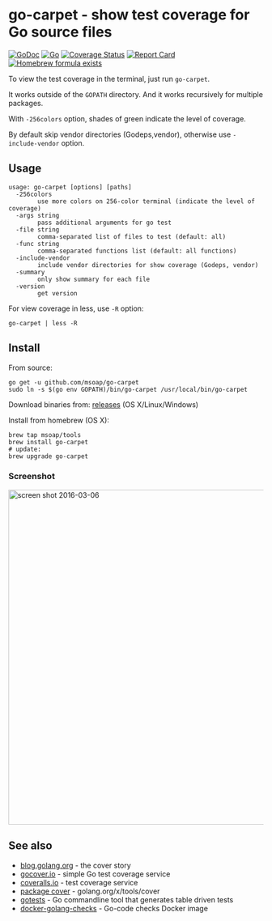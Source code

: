 go-carpet - show test coverage for Go source files
==================================================

[![GoDoc](https://godoc.org/github.com/msoap/go-carpet?status.svg)](https://godoc.org/github.com/msoap/go-carpet)
[![Go](https://github.com/msoap/go-carpet/actions/workflows/go.yml/badge.svg)](https://github.com/msoap/go-carpet/actions/workflows/go.yml)
[![Coverage Status](https://coveralls.io/repos/github/msoap/go-carpet/badge.svg?branch=master)](https://coveralls.io/github/msoap/go-carpet?branch=master)
[![Report Card](https://goreportcard.com/badge/github.com/msoap/go-carpet)](https://goreportcard.com/report/github.com/msoap/go-carpet)
[![Homebrew formula exists](https://img.shields.io/badge/homebrew-🍺-d7af72.svg)](https://github.com/msoap/go-carpet#install)

To view the test coverage in the terminal, just run `go-carpet`.

It works outside of the `GOPATH` directory. And it works recursively for multiple packages.

With `-256colors` option, shades of green indicate the level of coverage.

By default skip vendor directories (Godeps,vendor), otherwise use `-include-vendor` option.

Usage
-----

    usage: go-carpet [options] [paths]
      -256colors
        	use more colors on 256-color terminal (indicate the level of coverage)
      -args string
        	pass additional arguments for go test
      -file string
        	comma-separated list of files to test (default: all)
      -func string
        	comma-separated functions list (default: all functions)
      -include-vendor
        	include vendor directories for show coverage (Godeps, vendor)
      -summary
        	only show summary for each file
      -version
        	get version

For view coverage in less, use `-R` option:

    go-carpet | less -R

Install
-------

From source:

    go get -u github.com/msoap/go-carpet
    sudo ln -s $(go env GOPATH)/bin/go-carpet /usr/local/bin/go-carpet

Download binaries from: [releases](https://github.com/msoap/go-carpet/releases) (OS X/Linux/Windows)

Install from homebrew (OS X):

    brew tap msoap/tools
    brew install go-carpet
    # update:
    brew upgrade go-carpet

### Screenshot

<img width="662" alt="screen shot 2016-03-06" src="https://cloud.githubusercontent.com/assets/844117/13554107/e6c7c82a-e3a7-11e5-82d6-3481f1fead11.png">

See also
--------

  * [blog.golang.org](https://blog.golang.org/cover) - the cover story
  * [gocover.io](https://gocover.io) - simple Go test coverage service
  * [coveralls.io](https://coveralls.io) - test coverage service
  * [package cover](https://godoc.org/golang.org/x/tools/cover) - golang.org/x/tools/cover
  * [gotests](https://github.com/cweill/gotests) - Go commandline tool that generates table driven tests
  * [docker-golang-checks](https://github.com/msoap/docker-golang-checks) - Go-code checks Docker image
